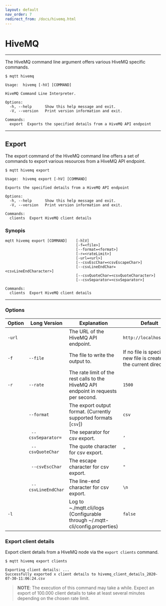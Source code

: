 ```yaml
---
layout: default
nav_order: 7
redirect_from: /docs/hivemq.html
---
```


# HiveMQ
***

The HiveMQ command line argument offers various HiveMQ specific commands. 


```
$ mqtt hivemq

Usage:  hivemq [-hV] [COMMAND]

HiveMQ Command Line Interpreter.

Options:
  -h, --help      Show this help message and exit.
  -V, --version   Print version information and exit.

Commands:
  export  Exports the specified details from a HiveMQ API endpoint

```

***

## Export

The export command of the HiveMQ command line offers a set of commands to export various resources from a HiveMQ API endpoint.

```
$ mqtt hivemq export

Usage:  hivemq export [-hV] [COMMAND]

Exports the specified details from a HiveMQ API endpoint

Options:
  -h, --help      Show this help message and exit.
  -V, --version   Print version information and exit.

Commands:
  clients  Export HiveMQ client details
```
### Synopis

``` 
mqtt hivemq export [COMMAND]    [-hlV]
                                [-f=<file>]
                                [--format=<format>]
                                [-r=<rateLimit>]
                                [-url=<url>] 
                                [--csvEscChar=<csvEscapeChar>] 
                                [--csvLineEndChar=<csvLineEndCharacter>] 
                                [--csvQuoteChar=<csvQuoteCharacter>]
                                [--csvSeparator=<csvSeparator>] 

Commands:
  clients  Export HiveMQ client details
```

***

### Options

|Option   |Long Version    | Explanation                                         | Default|
|---------|----------------|-----------------------------------------------------|---------|
| ``-url``   | | The URL of the HiveMQ API endpoint. | ``http://localhost:8888``
| ``-f``| ``--file`` | The file to write the output to. | If no file is specified a new file is created in the current directory.
| ``-r``| ``--rate`` | The rate limit of the rest calls to the HiveMQ API endpoint in requests per second. | ``1500`` 
|  | ``--format`` | The export output format. (Currently supported formats [``csv``]) | ``csv``
| | `` --csvSeparator=`` | The separator for csv export. | ``,``
| | `` --csvQuoteChar`` | The quote character for csv export. | ``"``
| | `` --csvEscChar`` | The escape character for csv export. | ``"``
| | `` --csvLineEndChar`` | The line-end character for csv export. | ``\n``
| ``-l`` | | Log to ~./mqtt.cli/logs (Configurable through ~/.mqtt-cli/config.properties) | ``false``

### Export client details

Export client details from a HiveMQ node via the `export clients` command. 

```
$ mqtt hivemq export clients 

Exporting client details: ...
Successfully exported x client details to hivemq_client_details_2020-07-30-11:06:24.csv
```

> **NOTE**: The execution of this command may take a while. Expect an export of 100.000 client details to take at least several minutes depending on the chosen rate limit.

